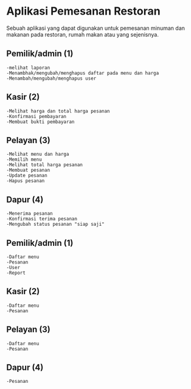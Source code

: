 # Aplikasi Pemesanan Restoran
Sebuah aplikasi yang dapat digunakan untuk pemesanan minuman dan makanan pada restoran, rumah makan atau yang sejenisnya.

## Pemilik/admin (1)
    -melihat laporan
    -Menambhak/mengubah/menghapus daftar pada menu dan harga
    -Menambah/mengubah/menghapus user
## Kasir (2)
    -Melihat harga dan total harga pesanan
    -Konfirmasi pembayaran
    -Membuat bukti pembayaran
## Pelayan (3)
    -Melihat menu dan harga
    -Memilih menu
    -Melihat total harga pesanan
    -Membuat pesanan
    -Update pesanan
    -Hapus pesanan
## Dapur (4)
    -Menerima pesanan
    -Konfirmasi terima pesanan
    -Mengubah status pesanan "siap saji"

    
## Pemilik/admin (1)
    -Daftar menu
    -Pesanan
    -User
    -Report
## Kasir (2)
    -Daftar menu
    -Pesanan
## Pelayan (3)
    -Daftar menu
    -Pesanan
## Dapur (4)
    -Pesanan